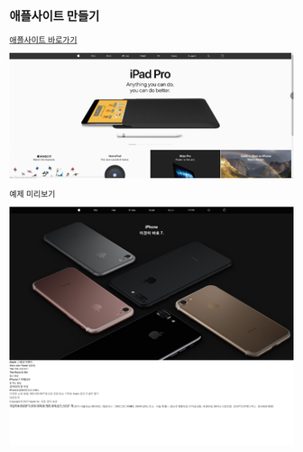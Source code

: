 ## 애플사이트 만들기

[애플사이트 바로가기](https://www.apple.com/)

![app web](doc/apple_web.PNG)


예제 미리보기

![step02 preview](doc/step02_priview.PNG)